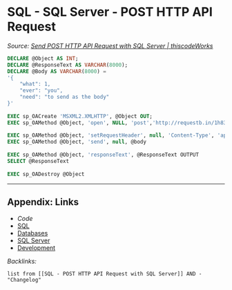# SQL - SQL Server - POST HTTP API Request

*Source: [Send POST HTTP API Request with SQL Server | thiscodeWorks](https://www.thiscodeworks.com/61faf47fb783be0015bbaf85)*

````SQL
DECLARE @Object AS INT;
DECLARE @ResponseText AS VARCHAR(8000);
DECLARE @Body AS VARCHAR(8000) = 
'{
    "what": 1,
    "ever": "you",
    "need": "to send as the body"
}'  
 
EXEC sp_OACreate 'MSXML2.XMLHTTP', @Object OUT;
EXEC sp_OAMethod @Object, 'open', NULL, 'post','http://requestb.in/1h83e3n1', 'false'
 
EXEC sp_OAMethod @Object, 'setRequestHeader', null, 'Content-Type', 'application/json'
EXEC sp_OAMethod @Object, 'send', null, @body
 
EXEC sp_OAMethod @Object, 'responseText', @ResponseText OUTPUT
SELECT @ResponseText
 
EXEC sp_OADestroy @Object
````

---

## Appendix: Links

* *Code*
* [SQL](SQL.md)
* [Databases](../../MOCs/Databases.md)
* [SQL Server](../../../3-Resources/Tools/Developer%20Tools/Data%20Stack/Databases/SQL%20Server.md)
* [Development](../../MOCs/Development.md)

*Backlinks:*

````dataview
list from [[SQL - POST HTTP API Request with SQL Server]] AND -"Changelog"
````
